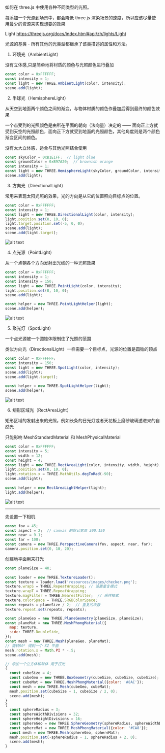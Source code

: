 如何在 three.js 中使用各种不同类型的光照。

每添加一个光源到场景中，都会降低 three.js 渲染场景的速度，所以应该尽量使用最少的资源来实现想要的效果

Light https://threejs.org/docs/index.html#api/zh/lights/Light

光源的基类 - 所有其他的光类型都继承了该类描述的属性和方法。

1. 环境光（AmbientLight）

没有立体感,只是简单地将材质的颜色与光照颜色进行叠加

```js
const color = 0xFFFFFF;
const intensity = 1;
const light = new THREE.AmbientLight(color, intensity);
scene.add(light);
```

2. 半球光（HemisphereLight）

从天空到地面两个颜色之间的渐变，与物体材质的颜色作叠加后得到最终的颜色效果

一个点受到的光照颜色是由所在平面的朝向（法向量）决定的 —— 面向正上方就受到天空的光照颜色，面向正下方就受到地面的光照颜色，其他角度则是两个颜色渐变区间的颜色。

没有太大立体感，适合与其他光照结合使用

```js
const skyColor = 0xB1E1FF;  // light blue
const groundColor = 0xB97A20;  // brownish orange
const intensity = 1;
const light = new THREE.HemisphereLight(skyColor, groundColor, intensity);
scene.add(light);
```

3. 方向光（DirectionalLight）

常用来表现太阳光照的效果，光的方向是从它的位置照向目标点的位置。

```js
const color = 0xFFFFFF;
const intensity = 1;
const light = new THREE.DirectionalLight(color, intensity);
light.position.set(0, 10, 0);
light.target.position.set(-5, 0, 0);
scene.add(light);
scene.add(light.target);
```
![alt text](image-4.png)

4. 点光源（PointLight）

从一个点朝各个方向发射出光线的一种光照效果

```js
const color = 0xFFFFFF;
const intensity = 1;
const intensity = 150;
const light = new THREE.PointLight(color, intensity);
light.position.set(0, 10, 0);
scene.add(light);

const helper = new THREE.PointLightHelper(light);
scene.add(helper);
```

![alt text](image-5.png)

5. 聚光灯（SpotLight）

一个点光源被一个圆锥体限制住了光照的范围

类似方向光（DirectionalLight）一样需要一个目标点，光源的位置是圆锥的顶点

```js
const color = 0xFFFFFF;
const intensity = 150;
const light = new THREE.SpotLight(color, intensity);
scene.add(light);
scene.add(light.target);
 
const helper = new THREE.SpotLightHelper(light);
scene.add(helper);
```

![alt text](image-6.png)


6. 矩形区域光（RectAreaLight）

矩形区域的发射出来的光照，例如长条的日光灯或者天花板上磨砂玻璃透进来的自然光

只能影响 MeshStandardMaterial 和 MeshPhysicalMaterial

```js
const color = 0xFFFFFF;
const intensity = 5;
const width = 12;
const height = 4;
const light = new THREE.RectAreaLight(color, intensity, width, height);
light.position.set(0, 10, 0);
light.rotation.x = THREE.MathUtils.degToRad(-90);
scene.add(light);
 
const helper = new RectAreaLightHelper(light);
light.add(helper);
```

![alt text](image-7.png)


* * *

先设置一下相机

```js
const fov = 45;
const aspect = 2;  // canvas 的默认宽高 300:150
const near = 0.1;
const far = 100;
const camera = new THREE.PerspectiveCamera(fov, aspect, near, far);
camera.position.set(0, 10, 20);
```

创建地平面用来打光

```js
const planeSize = 40;
 
const loader = new THREE.TextureLoader();
const texture = loader.load('resources/images/checker.png');
texture.wrapS = THREE.RepeatWrapping; // 设置重复模式
texture.wrapT = THREE.RepeatWrapping;
texture.magFilter = THREE.NearestFilter;  // 采样模式
texture.colorSpace = THREE.SRGBColorSpace;
const repeats = planeSize / 2;  // 重复的次数
texture.repeat.set(repeats, repeats);

const planeGeo = new THREE.PlaneGeometry(planeSize, planeSize);
const planeMat = new THREE.MeshPhongMaterial({
  map: texture,
  side: THREE.DoubleSide,
});
const mesh = new THREE.Mesh(planeGeo, planeMat);
// 旋转90° 得到一个 XZ 平面
mesh.rotation.x = Math.PI * -.5;
scene.add(mesh);

// 添加一个立方体和球体 用于打光
{
  const cubeSize = 4;
  const cubeGeo = new THREE.BoxGeometry(cubeSize, cubeSize, cubeSize);
  const cubeMat = new THREE.MeshPhongMaterial({color: '#8AC'});
  const mesh = new THREE.Mesh(cubeGeo, cubeMat);
  mesh.position.set(cubeSize + 1, cubeSize / 2, 0);
  scene.add(mesh);
}
{
  const sphereRadius = 3;
  const sphereWidthDivisions = 32;
  const sphereHeightDivisions = 16;
  const sphereGeo = new THREE.SphereGeometry(sphereRadius, sphereWidthDivisions, sphereHeightDivisions);
  const sphereMat = new THREE.MeshPhongMaterial({color: '#CA8'});
  const mesh = new THREE.Mesh(sphereGeo, sphereMat);
  mesh.position.set(-sphereRadius - 1, sphereRadius + 2, 0);
  scene.add(mesh);
}
```